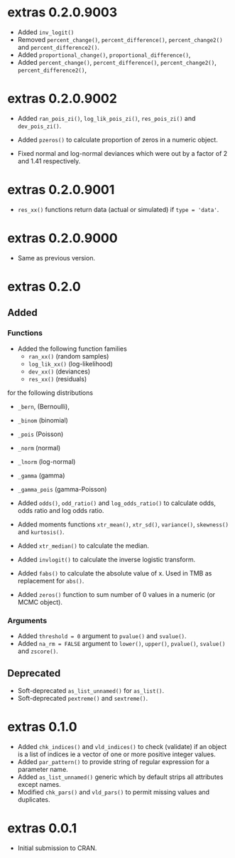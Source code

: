 <!-- NEWS.md is maintained by https://cynkra.github.io/fledge, do not edit -->

# extras 0.2.0.9003

- Added `inv_logit()`
- Removed `percent_change()`, `percent_difference()`, `percent_change2()` and `percent_difference2()`.
- Added `proportional_change()`, `proportional_difference()`,
- Added `percent_change()`, `percent_difference()`, `percent_change2()`, `percent_difference2()`,


# extras 0.2.0.9002

- Added `ran_pois_zi()`, `log_lik_pois_zi()`, `res_pois_zi()` and `dev_pois_zi()`.
- Added `pzeros()` to calculate proportion of zeros in a numeric object.

- Fixed normal and log-normal deviances which were out by a factor of 2 and 1.41 respectively.

# extras 0.2.0.9001

- `res_xx()` functions return data (actual or simulated) if `type = 'data'`.

# extras 0.2.0.9000

- Same as previous version.


# extras 0.2.0

## Added 

### Functions

- Added the following function families 
  - `ran_xx()` (random samples)
  - `log_lik_xx()` (log-likelihood) 
  - `dev_xx()` (deviances)
  - `res_xx()` (residuals) 
  
for the following distributions
  - `_bern`, (Bernoulli), 
  - `_binom` (binomial) 
  - `_pois` (Poisson)
  - `_norm` (normal)
  - `_lnorm` (log-normal)
  - `_gamma` (gamma)
  - `_gamma_pois` (gamma-Poisson)

- Added `odds()`, `odd_ratio()` and `log_odds_ratio()` to calculate odds, odds ratio and log odds ratio.
- Added moments functions `xtr_mean()`, `xtr_sd()`, `variance()`, `skewness()` and `kurtosis()`.
- Added `xtr_median()` to calculate the median.
- Added `invlogit()` to calculate the inverse logistic transform.
- Added `fabs()` to calculate the absolute value of x. Used in TMB
as replacement for `abs()`.
- Added `zeros()` function to sum number of 0 values in a numeric (or MCMC object).

### Arguments

- Added `threshold = 0` argument to `pvalue()` and `svalue()`.
- Added `na_rm = FALSE` argument to `lower()`, `upper()`, `pvalue()`, `svalue()` and `zscore()`.

## Deprecated

- Soft-deprecated `as_list_unnamed()` for `as_list()`.
- Soft-deprecated `pextreme()` and `sextreme()`.

# extras 0.1.0

- Added `chk_indices()` and `vld_indices()` to check (validate) if an object is a list of indices ie a vector of one or more positive integer values.
- Added `par_pattern()` to provide string of regular expression for a parameter name.
- Added `as_list_unnamed()` generic which by default strips all attributes except names.
- Modified `chk_pars()` and `vld_pars()` to permit missing values and duplicates.

# extras 0.0.1

- Initial submission to CRAN.
